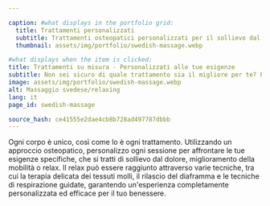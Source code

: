 ```yaml
---

caption: #what displays in the portfolio grid:
  title: Trattamenti personalizzati
  subtitle: Trattamenti osteopatici personalizzati per il sollievo dal dolore, la mobilità e il relax profondo con un approccio clinico.
  thumbnail: assets/img/portfolio/swedish-massage.webp

#what displays when the item is clicked:
title: Trattamenti su misura - Personalizzati alle tue esigenze
subtitle: Non sei sicuro di quale trattamento sia il migliore per te? Prenota una consulenza e creerò una sessione personalizzata basata sulle tue esigenze, che sia per il sollievo dal dolore, il miglioramento della mobilità o il rilassamento profondo con un approccio clinico.
image: assets/img/portfolio/swedish-massage.webp
alt: Massaggio svedese/relaxing
lang: it
page_id: swedish-massage

source_hash: ce41555e2dae4cb8b728ad497787dbbb
---
```

Ogni corpo è unico, così come lo è ogni trattamento. Utilizzando un approccio osteopatico, personalizzo ogni sessione per affrontare le tue esigenze specifiche, che si tratti di sollievo dal dolore, miglioramento della mobilità o relax. Il relax può essere raggiunto attraverso varie tecniche, tra cui la terapia delicata dei tessuti molli, il rilascio del diaframma e le tecniche di respirazione guidate, garantendo un'esperienza completamente personalizzata ed efficace per il tuo benessere.